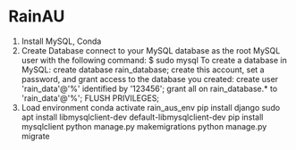 # RainAU

1. Install MySQL, Conda
2. Create Database
   connect to your MySQL database as the root MySQL user with the following command:
   $ sudo mysql
   To create a database in MySQL:
   create database rain_database;
   create this account, set a password, and grant access to the database you created:
   create user 'rain_data'@'%' identified by '123456';
   grant all on rain_database.* to 'rain_data'@'%';
   FLUSH PRIVILEGES;
3. Load environment
   conda activate rain_aus_env
   pip install django
   sudo apt install libmysqlclient-dev default-libmysqlclient-dev
   pip install mysqlclient
   python manage.py makemigrations
   python manage.py migrate
